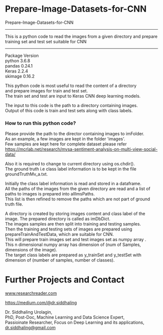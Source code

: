 # Prepare-Image-Datasets-for-CNN
Prepare-Image-Datasets-for-CNN

***********************************************************************************************************************
This is a python code to read the images from a given directory and prepare training set and test set suitable for CNN
***********************************************************************************************************************

Package Version\
python 3.6.8\
pandas 0.24.1\
Keras 2.2.4\
skimage 0.16.2

This python code is most useful to read the content of a directory\
and prepare images for train and test set.\
The train set and test are input to Keras CNN deep learning models.

The input to this code is the path to a directory containing images.\
Output of this code is train and test sets along with class labels.

### How to run this python code?
Please provide the path to the director containing images to imFolder.\
As an example, a few images are kept in the folder 'images'.\
Few samples are kept here for complete dataset please refer\
https://mcrlab.net/research/mvsa-sentiment-analysis-on-multi-view-social-data/

Also it is required to change to current directory using os.chdir().\
The ground truth i.e class label information is to be kept in the file groundTruthMv_a.txt.

Initially the class label information is read and stored in a dataframe.\
All the paths of the images from the given directory are read and a list of paths to images is prepared into allImsPaths.\
This list is then refined to remove the paths which are not part of ground truth file.

A directory is created by storing images content and class label of the image. The prepared directory is called as imDbDict.\
The images samples are then split into training and testing samples.\
Then the training and testing sets of images are prepared using prepareTrainAndTestData, which are suitable for CNN.\
This will prepare train images set and test images set as numpy array .\
This n dimensional numpy array has dimension of (num of Samples, dimensions of the image).\
The target class labels are prepared as y_trainSet and y_testSet with dimension of (number of samples, number of classes).

# Further Projects and Contact
www.researchreader.com

https://medium.com/@dr.siddhaling

Dr. Siddhaling Urolagin,\
PhD, Post-Doc, Machine Learning and Data Science Expert,\
Passioinate Researcher, Focus on Deep Learning and its applications,\
dr.siddhaling@gmail.com
